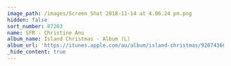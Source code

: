 ```yaml
---
image_path: /images/Screen Shot 2018-11-14 at 4.06.24 pm.png
hidden: false
sort_number: 87263
name: SFR - Christine Anu
album_name: Island Christmas - Album (L)
album_url: 'https://itunes.apple.com/au/album/island-christmas/920743604'
_hide_content: true
---
```


